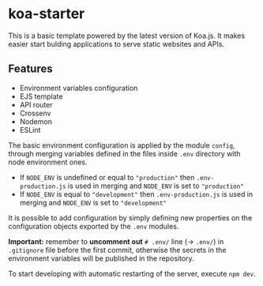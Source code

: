 # koa-starter
This is a basic template powered by the latest version of Koa.js.
It makes easier start bulding applications to serve static websites and APIs. 

## Features

- Environment variables configuration
- EJS template
- API router
- Crossenv
- Nodemon
- ESLint

The basic environment configuration is applied by the module `config`, through merging variables defined in the files inside `.env` directory with node environment ones.
- If `NODE_ENV` is undefined or equal to `"production"` then `.env-production.js` is used in merging and `NODE_ENV` is set to `"production"`
- If `NODE_ENV` is equal to `"development"` then `.env-production.js` is used in merging and `NODE_ENV` is set to  `"development"`

It is possible to add configuration by simply defining new properties on the configuration objects exported by the `.env` modules.

**Important:** remember to **uncomment out** `# .env/` line (→ `.env/`) in `.gitignore` file before the first commit, otherwise the secrets in the environment variables will be published in the repository.

To start developing with automatic restarting of the server, execute `npm dev`.

